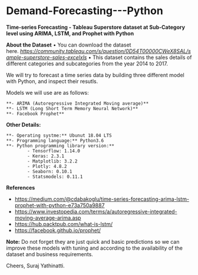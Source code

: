 # Demand-Forecasting---Python

**Time-series Forecasting - Tableau Superstore dataset at Sub-Category level using ARIMA, LSTM, and Prophet with Python**

**About the Dataset**
    • You can download the dataset here. *https://community.tableau.com/s/question/0D54T00000CWeX8SAL/sample-superstore-sales-excelxls*
    • This dataset contains the sales details of different categories and subcategories from the year 2014 to 2017.

We will try to forecast a time series data by building three different model with Python, and inspect their resutls. 

Models we will use are as follows: 

    **- ARIMA (Autoregressive Integrated Moving average)** 
    **- LSTM (Long Short Term Memory Neural Network)**
    **- Facebook Prophet**
      

**Other Details:**

    **- Operating systme:** Ubunut 18.04 LTS
    **- Programming language:** Python3.6
    **- Python programming library version:**
            - Tensorflow: 1.14.0
            - Keras: 2.3.1
            - Matplotlib: 3.2.2
            - Plotly: 4.8.2
            - Seaborn: 0.10.1
            - Statsmodels: 0.11.1
       

**References**

- https://medium.com/@cdabakoglu/time-series-forecasting-arima-lstm-prophet-with-python-e73a750a9887
- https://www.investopedia.com/terms/a/autoregressive-integrated-moving-average-arima.asp
- https://hub.packtpub.com/what-is-lstm/
- https://facebook.github.io/prophet/


**Note:** Do not forget they are just quick and basic predictions so we can improve these models with tuning and according to the availability of the dataset and business requirements.

Cheers,
Suraj Yathinatti.
